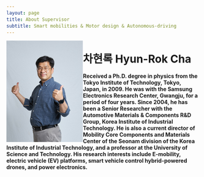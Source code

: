 ```yaml
---
layout: page
title: About Supervisor
subtitle: Smart mobilities & Motor design & Autonomous-driving
---
```


<img align="left" width="200" src="https://github.com/hrchalab/hrchalab.github.io/blob/master/assets/img/hrcha.png?raw=true" />

# 차현록 Hyun-Rok Cha 
**Received a Ph.D. degree in physics from the Tokyo Institute of Technology, Tokyo, Japan, in 2009. He was with the Samsung Electronics Research Center, Gwangju, for a period of four years. Since 2004, he has been a Senior Researcher with the Automotive Materials \& Components R\&D Group, Korea Institute of Industrial Technology. He is also a current director of Mobility Core Components and Materials Center of the Seonam division of the Korea Institute of Industrial Technology, and a professor at the University of Science and Technology. His research interests include E-mobility, electric vehicle (EV) platforms, smart vehicle control hybrid-powered drones, and power electronics.**

